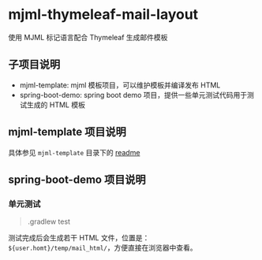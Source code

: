 # mjml-thymeleaf-mail-layout

使用 MJML 标记语言配合 Thymeleaf 生成邮件模板

## 子项目说明

- mjml-template: mjml 模板项目，可以维护模板并编译发布 HTML
- spring-boot-demo: spring boot demo 项目，提供一些单元测试代码用于测试生成的 HTML 模板

## mjml-template 项目说明

具体参见 `mjml-template` 目录下的 [readme](mjml-template/README.md)

## spring-boot-demo 项目说明

### 单元测试

> .gradlew test

测试完成后会生成若干 HTML 文件，位置是： `${user.homt}/temp/mail_html/`，方便直接在浏览器中查看。
